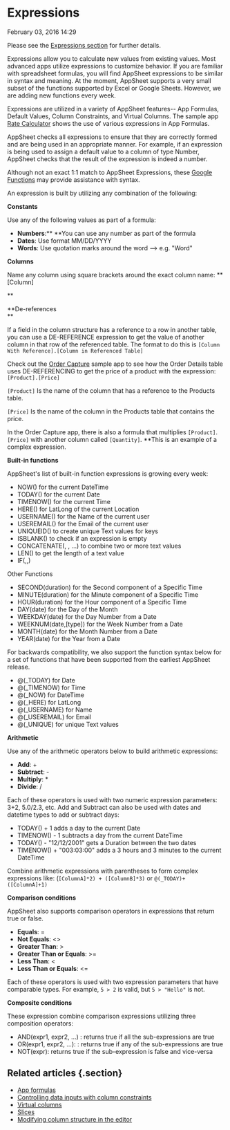 #  Expressions


February 03, 2016 14:29

Please see the [Expressions section](Expressions.md)
for further details.

Expressions allow you to calculate new values from existing values. Most
advanced apps utilize expressions to customize behavior. If you are familiar
with spreadsheet formulas, you will find AppSheet expressions to be similar in
syntax and meaning. At the moment, AppSheet supports a very small subset of
the functions supported by Excel or Google Sheets. However, we are adding new
functions every week.

Expressions are utilized in a variety of AppSheet features-- App Formulas,
Default Values, Column Constraints, and Virtual Columns. The sample app [Rate 
Calculator](https://www.appsheet.com/Template/SimpleDef?appName=RateCalculator-71626) 
shows the use of various expressions in App Formulas.

AppSheet checks all expressions to ensure that they are correctly formed and
are being used in an appropriate manner. For example, if an expression is
being used to assign a default value to a column of type Number, AppSheet
checks that the result of the expression is indeed a number.

Although not an exact 1:1 match to AppSheet Expressions, these [Google
Functions](https://support.google.com/docs/table/25273?hl=en) may provide
assistance with syntax.

An expression is built by utilizing any combination of the following:   

**Constants**

Use any of the following values as part of a formula:

  * **Numbers**:** **You can use any number as part of the formula
  * **Dates**: Use format MM/DD/YYYY
  * **Words**: Use quotation marks around the word --> e.g. "Word"  
  

**Columns**

Name any column using square brackets around the exact column name: **[Column]  
  
**

**De-references  
**

If a field in the column structure has a reference to a row in another table,
you can use a DE-REFERENCE expression to get the value of another column in
that row of the referenced table. The format to do this is `[Column With
Reference].[Column in Referenced Table]`

Check out the [Order Capture](https://www.appsheet.com/samples/An-app-for-a-salesperson-add-customers-orders-and-product-details?appGuidString=245700e5-9061-4045-843f-7850b5eb439a) sample app to see
how the Order Details table uses DE-REFERENCING to get the price of a product
with the expression: `[Product].[Price]`

`[Product]` Is the name of the column that has a reference to the Products table.

`[Price]` Is the name of the column in the Products table that contains the price.

In the Order Capture app, there is also a formula that multiplies
`[Product]`.`[Price]` with another column called `[Quantity]`. **This is
an example of a complex expression.  
  

**Built-in functions**

AppSheet's list of built-in function expressions is growing every week:

  * NOW() for the current DateTime
  * TODAY() for the current Date
  * TIMENOW() for the current Time
  * HERE() for LatLong of the current Location
  * USERNAME() for the Name of the current user
  * USEREMAIL() for the Email of the current user
  * UNIQUEID() to create unique Text values for keys
  * ISBLANK(<expression>) to check if an expression is empty
  * CONCATENATE(<text-expression1>, <text-expression2>, ...) to combine two or more text values
  * LEN(<text-expression>) to get the length of a text value
  * IF(<condition>,<then-expression>,<else-expression>) 

Other Functions

  * SECOND(duration) for the Second component of a Specific Time
  * MINUTE(duration) for the Minute component of a Specific Time
  * HOUR(duration) for the Hour component of a Specific Time
  * DAY(date) for the Day of the Month
  * WEEKDAY(date) for the Day Number from a Date
  * WEEKNUM(date,[type]) for the Week Number from a Date
  * MONTH(date) for the Month Number from a Date
  * YEAR(date) for the Year from a Date

For backwards compatibility, we also support the function syntax below for a
set of functions that have been supported from the earliest AppSheet release.

  * @(_TODAY) for Date
  * @(_TIMENOW) for Time
  * @(_NOW) for DateTime
  * @(_HERE) for LatLong
  * @(_USERNAME) for Name
  * @(_USEREMAIL) for Email
  * @(_UNIQUE) for unique Text values  
  

**Arithmetic**

Use any of the arithmetic operators below to build arithmetic expressions:

  * **Add**: +
  * **Subtract**: -
  * **Multiply**: *
  * **Divide**: /

Each of these operators is used with two numeric expression parameters: 3+2,
5.0/2.3, etc. Add and Subtract can also be used with dates and datetime types
to add or subtract days:

  * TODAY() + 1 adds a day to the current Date 
  * TIMENOW() - 1 subtracts a day from the current DateTime
  * TODAY() - "12/12/2001" gets a Duration between the two dates
  * TIMENOW() + "003:03:00" adds a 3 hours and 3 minutes to the current DateTime

Combine arithmetic expressions with parentheses to form complex expressions
like: (`[ColumnA]*2) + ([ColumnB]*3)` or `@(_TODAY)+([ColumnA]+1)  `
  
**Comparison conditions**

AppSheet also supports comparison operators in expressions that return true or
false.

  * **Equals**: =
  * **Not Equals**: <>
  * **Greater Than**: >
  * **Greater Than or Equals**: >=
  * **Less Than**: <
  * **Less Than or Equals**: <=

Each of these operators is used with two expression parameters that have
comparable types. For example, `5 > 2` is valid, but `5 > "Hello"` is not.  
  

**Composite conditions**

These expression combine comparison expressions utilizing three composition
operators:

  * AND(expr1, expr2, ...) : returns true if all the sub-expressions are true
  * OR(expr1, expr2, ...): : returns true if any of the sub-expressions are true
  * NOT(expr): returns true if the sub-expression is false and vice-versa


## Related articles {.section}

  * [App formulas](App-formulas.md)
  * [Controlling data inputs with column constraints](Controlling-data-inputs-with-column-constraints.md)
  * [Virtual columns](Virtual-columns.md)
  * [Slices](Slices.md)
  * [Modifying column structure in the editor](Modifying-column-structure-in-the-editor.md)

